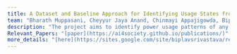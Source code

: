 ```yaml
---
title: A Dataset and Baseline Approach for Identifying Usage States from Non-Intrusive Power Sensing With MiDAS IoT-based Sensors
team: "Bharath Muppasani, Cheyyur Jaya Anand, Chinmayi Appajigowda, Biplav Srivastava, Lokesh Johri"
description: "The project aims to identify power usage patterns of any system, like buildings or factories, of interest using the harmonics data obtained from MiDAS IoT sensor. We also make power usage dataset (electricity consumption data and harmonics data) available from 8 institutions in manufacturing, education and medical institutions from the US and India "  
Relevant_Papers: "[paper](https://ai4society.github.io/publications/)"
more_details: "[here](https://sites.google.com/site/biplavsrivastava/research-1/fast-slow-planning)"
---
```



